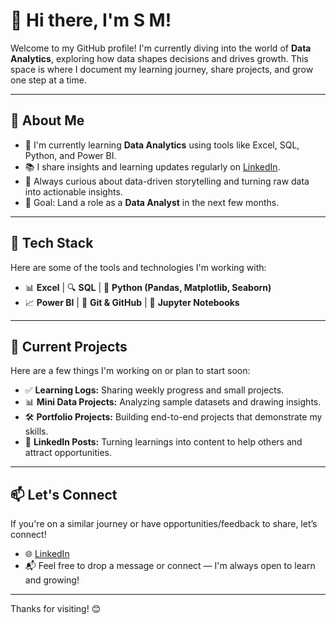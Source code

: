 # 👋 Hi there, I'm S M!

Welcome to my GitHub profile! I'm currently diving into the world of **Data Analytics**, exploring how data shapes decisions and drives growth. This space is where I document my learning journey, share projects, and grow one step at a time.

---

## 🚀 About Me

- 🌱 I'm currently learning **Data Analytics** using tools like Excel, SQL, Python, and Power BI.
- 📚 I share insights and learning updates regularly on [LinkedIn](https://www.linkedin.com/in/sugatamondal/).
- 🧠 Always curious about data-driven storytelling and turning raw data into actionable insights.
- 🎯 Goal: Land a role as a **Data Analyst** in the next few months.

---

## 🧰 Tech Stack

Here are some of the tools and technologies I'm working with:

- 📊 **Excel** | 🔍 **SQL** | 🐍 **Python (Pandas, Matplotlib, Seaborn)**  
- 📈 **Power BI** | 📂 **Git & GitHub** | 📘 **Jupyter Notebooks**

---

## 📌 Current Projects

Here are a few things I'm working on or plan to start soon:

- ✅ **Learning Logs:** Sharing weekly progress and small projects.
- 📊 **Mini Data Projects:** Analyzing sample datasets and drawing insights.
- 🛠️ **Portfolio Projects:** Building end-to-end projects that demonstrate my skills.
- 📝 **LinkedIn Posts:** Turning learnings into content to help others and attract opportunities.

---

## 📫 Let's Connect

If you're on a similar journey or have opportunities/feedback to share, let’s connect!

- 🌐 [LinkedIn](https://www.linkedin.com/in/sugatamondal/)
- 📬 Feel free to drop a message or connect — I'm always open to learn and growing!

---

Thanks for visiting! 😊


